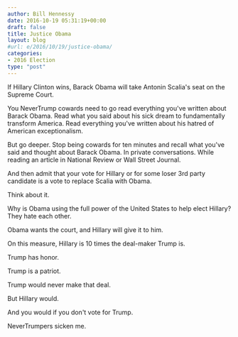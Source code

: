 ```yaml
---
author: Bill Hennessy
date: 2016-10-19 05:31:19+00:00
draft: false
title: Justice Obama
layout: blog
#url: e/2016/10/19/justice-obama/
categories:
- 2016 Election
type: "post"
---
```


If Hillary Clinton wins, Barack Obama will take Antonin Scalia's seat on the Supreme Court.

You NeverTrump cowards need to go read everything you've written about Barack Obama. Read what you said about his sick dream to fundamentally transform America. Read everything you've written about his hatred of American exceptionalism.

But go deeper. Stop being cowards for ten minutes and recall what you've said and thought about Barack Obama. In private conversations. While reading an article in National Review or Wall Street Journal.

And then admit that your vote for Hillary or for some loser 3rd party candidate is a vote to replace Scalia with Obama.

Think about it.

Why is Obama using the full power of the United States to help elect Hillary? They hate each other.

Obama wants the court, and Hillary will give it to him.

On this measure, Hillary is 10 times the deal-maker Trump is.

Trump has honor.

Trump is a patriot.

Trump would never make that deal.

But Hillary would.

And you would if you don't vote for Trump.

NeverTrumpers sicken me.
